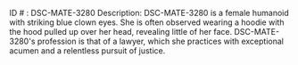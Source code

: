 ID # : DSC-MATE-3280
Description: DSC-MATE-3280 is a female humanoid with striking blue clown eyes. She is often observed wearing a hoodie with the hood pulled up over her head, revealing little of her face. DSC-MATE-3280's profession is that of a lawyer, which she practices with exceptional acumen and a relentless pursuit of justice.